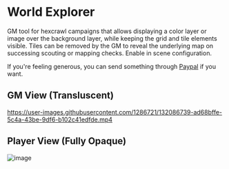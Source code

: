 # World Explorer

GM tool for hexcrawl campaigns that allows displaying a color layer or image over the background layer, while keeping the grid and tile elements visible. Tiles can be removed by the GM to reveal the underlying map on successing scouting or mapping checks. Enable in scene configuration.

If you're feeling generous, you can send something through [Paypal](https://paypal.me/carlosfernandez1779?locale.x=en_US) if you want.

## GM View (Transluscent)
https://user-images.githubusercontent.com/1286721/132086739-ad68bffe-5c4a-43be-9df6-b102c41edfde.mp4

## Player View (Fully Opaque)
![image](https://user-images.githubusercontent.com/1286721/132086592-31e6d361-63f7-4f79-b2d4-2aa25345e502.png)
